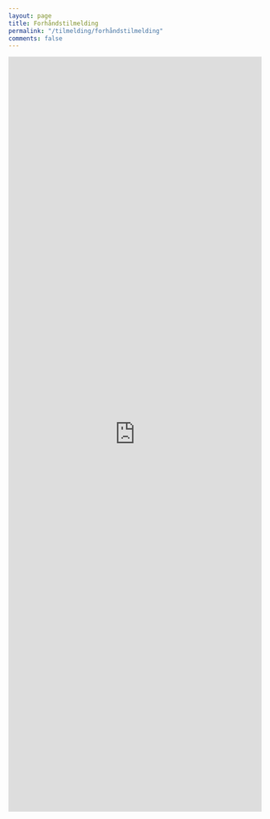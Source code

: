 ```yaml
---
layout: page
title: Forhåndstilmelding
permalink: "/tilmelding/forhåndstilmelding"
comments: false
---
```


<iframe src="https://docs.google.com/forms/d/e/1FAIpQLScluVgtCRGt3CSKqfOq7IG8R0Yt0g2aLqNSaHcggdk5o_oV4w/viewform?embedded=true" width="100%" height="1500" frameborder="0" marginheight="0" marginwidth="0">Loading…</iframe>